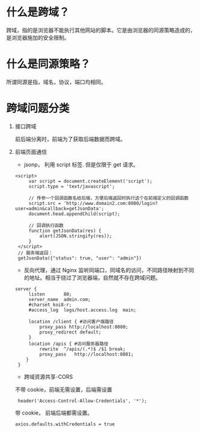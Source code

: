 # 什么是跨域？

跨域，指的是浏览器不能执行其他网站的脚本。它是由浏览器的同源策略造成的，是浏览器施加的安全限制。

# 什么是同源策略？

所谓同源是指，域名，协议，端口均相同。

# 跨域问题分类

1. 接口跨域

   前后端分离时，前端为了获取后端数据而跨域。

2. 前端页面通信

   - jsonp， 利用 script 标签. 但是仅限于 get 请求。

   ```
   <script>
        var script = document.createElement('script');
        script.type = 'text/javascript';

        // 传参一个回调函数名给后端，方便后端返回时执行这个在前端定义的回调函数
        script.src = 'http://www.domain2.com:8080/login?user=admin&callback=getJsonData';
        document.head.appendChild(script);

        // 回调执行函数
        function getJsonData(res) {
            alert(JSON.stringify(res));
        }
    </script>
    // 服务端返回：
    getJsonData({"status": true, "user": "admin"})
   ```

   - 反向代理，通过 Nginx 监听同端口，同域名的访问，不同路径映射到不同的地址。相当于绕过了浏览器端，自然就不存在跨域问题。

   ```
   server {
        listen       80;
        server_name  admin.com;
        #charset koi8-r;
        #access_log  logs/host.access.log  main;

        location /client { #访问客户端路径
            proxy_pass http://localhost:8080;
            proxy_redirect default;
        }
        location /apis { #访问服务器路径
            rewrite  ^/apis/(.*)$ /$1 break;
            proxy_pass   http://localhost:8081;
       }
    }
   ```

   - 跨域资源共享-CORS

   不带 cookie，前端无需设置，后端需设置

   ```
    header('Access-Control-Allow-Credentials', '*');
   ```

   带 cookie， 前端后端都需设置。

   ```
   axios.defaults.withCredentials = true
   ```
